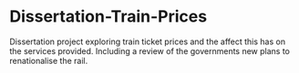 # Dissertation-Train-Prices
Dissertation project exploring train ticket prices and the affect this has on the services provided.  Including a review of the governments new plans to renationalise the rail.
